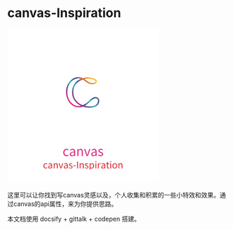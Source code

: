 # canvas-Inspiration

![logo](https://raw.githubusercontent.com/lspCoder/canvas-Inspiration/master/docs/canvas.png)

这里可以让你找到写canvas灵感以及，个人收集和积累的一些小特效和效果。通过canvas的api属性，来为你提供思路。

本文档使用 docsify + gittalk + codepen 搭建。